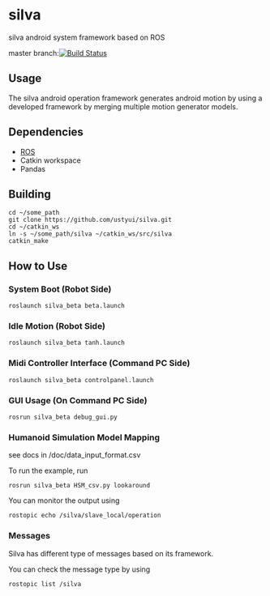 # silva
silva android system framework based on ROS

master branch:[![Build Status](https://travis-ci.org/ustyui/silva.svg?branch=master)](https://travis-ci.org/ustyui/silva)

## Usage
The silva android operation framework generates android motion by using a developed framework by merging multiple motion generator models.
## Dependencies
- [ROS](http://www.ros.org)
- Catkin workspace
- Pandas

## Building 
```
cd ~/some_path
git clone https://github.com/ustyui/silva.git
cd ~/catkin_ws
ln -s ~/some_path/silva ~/catkin_ws/src/silva
catkin_make
```
## How to Use
### System Boot (Robot Side)
```
roslaunch silva_beta beta.launch
```

### Idle Motion (Robot Side)
```
roslaunch silva_beta tanh.launch
```

### Midi Controller Interface (Command PC Side)
```
roslaunch silva_beta controlpanel.launch
```

### GUI Usage (On Command PC Side)
```
rosrun silva_beta debug_gui.py
```

### Humanoid Simulation Model Mapping 
see docs in /doc/data_input_format.csv

To run the example, run
```
rosrun silva_beta HSM_csv.py lookaround
```
You can monitor the output using
```
rostopic echo /silva/slave_local/operation
```
### Messages
Silva has different type of messages based on its framework.

You can check the message type by using
```
rostopic list /silva
```
